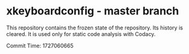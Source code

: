 # xkeyboardconfig - master branch

This repository contains the frozen state of the repository.
Its history is cleared. It is used only for static code
analysis with Codacy.

Commit Time: 1727060665